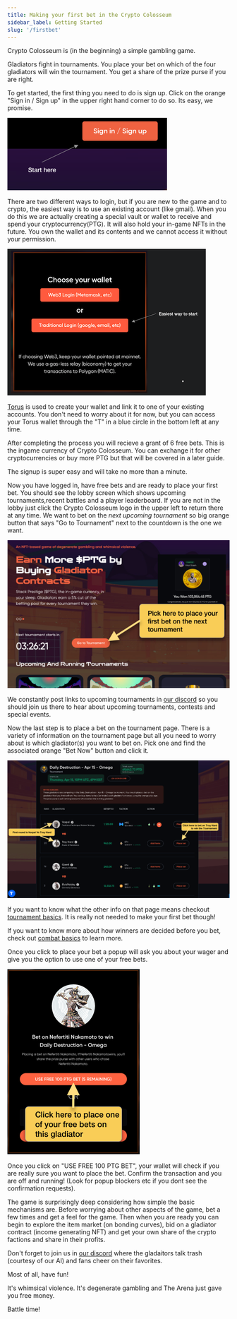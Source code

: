 ```yaml
---
title: Making your first bet in the Crypto Colosseum
sidebar_label: Getting Started
slug: '/firstbet'
---
```


Crypto Colosseum is (in the beginning) a simple gambling game.

Gladiators fight in tournaments.  You place your bet on which of the four gladiators will win the tournament.  You get a share of the prize purse if you are right.

To get started, the first thing you need to do is sign up.  Click on the orange "Sign in / Sign up" in the upper right hand corner to do so. Its easy, we promise.

![image](signIn.png)

There are two different ways to login, but if you are new to the game and to crypto, the easiest way is to use an existing account (like gmail).  When you do this we are actually creating a special vault or wallet to receive and spend your cryptocurrency(PTG).  It will also hold your in-game NFTs in the future.  You own the wallet and its contents and we cannot access it without your permission.

![image](picktraditional.png)

[Torus](https://tor.us) is used to create your wallet and link it to one of your existing accounts.  You don't need to worry about it for now, but you can access your Torus wallet through the "T" in a blue circle in the bottom left at any time.

After completing the process you will recieve a grant of 6 free bets. This is the ingame currency of Crypto Colosseum.  You can exchange it for other cryptocurrencies or buy more PTG but that will be covered in a later guide.

The signup is super easy and will take no more than a minute.

Now you have logged in, have free bets and are ready to place your first bet.  You should see the lobby screen which shows upcoming tournaments,recent battles and a player leaderboard. If you are not in the lobby just click the Crypto Colosseum logo in the upper left to return there at any time.   We want to bet on the *next upcoming tournament* so big orange button that says "Go to Tournament" next to the countdown is the one we want.

![image](newlobby.png)

We constantly post links to upcoming tournaments in [our discord](https://discord.gg/Z2S3EtQKCn) so you should join us there to hear about upcoming tournaments, contests and special events.

Now the last step is to place a bet on the tournament page.  There is a variety of information on the tournament page but all you need to worry about is which gladiator(s) you want to bet on.  Pick one and find the associated orange "Bet Now" button and click it. 

![image](tournamentsimple.png)

If you want to know what the other info on that page means checkout [tournament basics](https://docs.cryptocolosseum.com/tournaments).  It is really not needed to make your first bet though!

If you want to know more about how winners are decided before you bet, check out [combat basics](https://docs.cryptocolosseum.com/gamemechanics/combatexample) to learn more.

Once you click to place your bet a popup will ask you about your wager and give you the option to use one of your free bets.  

![image](firstbetpopup.png)

Once you click on "USE FREE 100 PTG BET", your wallet will check if you are really sure you want to place the bet.  Confirm the transaction and you are off and running!  (Look for popup blockers etc if you dont see the confirmation requests).

The game is surprisingly deep considering how simple the basic mechanisms are.  Before worrying about other aspects of the game, bet a few times and get a feel for the game.  Then when you are ready you can begin to explore the item market (on bonding curves), bid on a gladiator contract (income generating NFT) and get your own share of the crypto factions and share in their profits.

Don't forget to join us in [our discord](https://discord.gg/Z2S3EtQKCn) where the gladaitors talk trash (courtesy of our AI) and fans cheer on their favorites.

Most of all, have fun!  

It's whimsical violence.  It's degenerate gambling and The Arena just gave you free money.  

Battle time!
